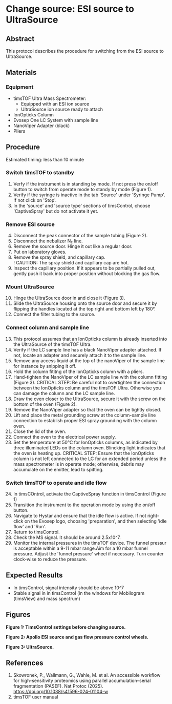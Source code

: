 # Change source: ESI source to UltraSource

## Abstract
This protocol describes the procedure for switching from the ESI source to UltraSource.

## Materials

### Equipment
- timsTOF Ultra Mass Spectrometer: 
  - Equipped with an ESI ion source
  - UltraSource ion source ready to attach
- IonOpticks Column
- Evosep One LC System with sample line
- NanoViper Adapter (black)
- Pliers

## Procedure
Estimated timing: less than 10 minute

### Switch timsTOF to standby
1. Verfy if the instrument is in standing by mode. If not press the on/off button to switch from operate mode to standy by mode  (Figure 1).
2. Verify if the syringe is inactive in the tab 'Source' under 'Syringe Pump'. If not click on 'Stop'.
3. In the 'source' and 'source type' sections of timsControl, choose 'CaptiveSpray' but do not activate it yet.

### Remove ESI source
4. Disconnect the peak connector of the sample tubing (Figure 2).
5. Disconnect the nebulizer N₂ line. 
6. Remove the source door. Hinge it out like a regular door.
7. Put on laboratory gloves.
8. Remove the spray shield, and capillary cap.  
   ! CAUTION: The spray shield and capillary cap are hot.
9. Inspect the capillary position. If it appears to be partially pulled out, gently push it back into proper position without blocking the gas flow.

### Mount UltraSource
10. Hinge the UltraSource door in and close it (Figure 3). 
11. Slide the UltraSource housing onto the source door and secure it by flipping the handles located at the top right and bottom left by 180°. 
12. Connect the filter tubing to the source.

### Connect column and sample line
13. This protocol assumes that an IonOpticks column is already inserted into the UltraSource of the timsTOF Ultra. 
14. Verify if the LC sample line has a black NanoViper adapter attached. If not, locate an adapter and securely attach it to the sample line.
15. Remove any access liquid at the top of the nanoViper of the sample line for instance by snipping it off.
16. Hold the column fititng of the IonOpticks column with a pliers.
17. Hand-tighten the NanoViper of the LC sample line with the column fitting (Figure 3).
   CRITICAL STEP: Be careful not to overtighten the connection between the IonOpticks column and the timsTOF Ultra. Otherwise you can damage the column and the LC sample line.
18. Draw the oven closer to the UltraSource, secure it with the screw on the bottom of the oven (Figure 2).
19. Remove the NanoViper adapter so that the oven can be tightly closed.
20. Lift and place the metal grounding screw at the column-sample line connection to establish proper ESI spray grounding with the column oven.
21. Close the lid of the oven.
22. Connect the oven to the electrical power supply.
23. Set the temperature at 50°C for IonOpticks columns, as indicated by three illuminated LEDs on the column oven. Blincking light indicates that the oven is heating up.
    CRITICAL STEP: Ensure that the IonOpticks column is not left connected to the LC for an extended period unless the mass spectrometer is in operate mode; otherwise, debris may accumulate on the emitter, lead to spitting.

### Switch timsTOF to operate and idle flow
24. In timsCOntrol, activate the CaptiveSpray function in timsControl (Figure 1)
25. Transition the instrument to the operation mode by using the on/off button.
26. Navigate to Hystar and ensure that the idle flow is active. If not right-click on the Evosep logo, choosing 'preparation', and then selecting 'idle flow' and 'Run'.
27. Return to timsControl.
28. Check the MS signal. It should be around 2.5x10^7.
29. Monitor the internal pressures in the timsTOF device. The funnel pressur is acceptable within a 9-11 mbar range.Aim for a 10 mbar funnel pressure. Adjust the 'funnel pressure' wheel if necessary. Turn counter clock-wise to reduce the pressure.

## Expected Results
- In timsControl, signal intensity should be above 10^7
- Stable signal in in timsControl (in the windows for Mobilogram (timsView) and mass spectrum)

## Figures
**Figure 1: TimsControl settings before changing source.**

**Figure 2: Apollo ESI source and gas flow pressure control wheels.**

**Figure 3: UltraSource.**

## References
1. Skowronek, P., Wallmann, G., Wahle, M. et al. An accessible workflow for high-sensitivity proteomics using parallel accumulation–serial fragmentation (PASEF). Nat Protoc (2025). https://doi.org/10.1038/s41596-024-01104-w 
2. timsTOF user manual
